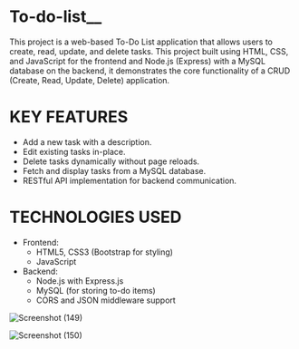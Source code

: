 # To-do-list__
This project is a web-based To-Do List application that allows users to create, read, update, and delete tasks.
 This project built using HTML, CSS, and JavaScript for the frontend and Node.js (Express) with a MySQL database on the backend, it demonstrates the core functionality of a CRUD (Create, Read, Update, Delete) application.
 # KEY FEATURES
 - Add a new task with a description.
 - Edit existing tasks in-place.
 - Delete tasks dynamically without page reloads.
 - Fetch and display tasks from a MySQL database.
 - RESTful API implementation for backend communication.
# TECHNOLOGIES USED
- Frontend:
  - HTML5, CSS3 (Bootstrap for styling)
  - JavaScript
- Backend:
  - Node.js with Express.js
  - MySQL (for storing to-do items)
  - CORS and JSON middleware support 

![Screenshot (149)](https://github.com/user-attachments/assets/3d2d88bd-710a-41bf-8424-d8ed4dcad074)

![Screenshot (150)](https://github.com/user-attachments/assets/7a250dee-c54c-4839-bf21-92b2ee543262)

